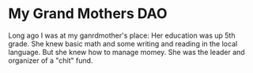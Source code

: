 # My Grand Mothers DAO

Long ago I was at my ganrdmother's place: Her education was up 5th grade. 
She knew basic math and some writing and reading in the local language. But she knew how to manage momey.
She was the leader and organizer of a "chit" fund. 
